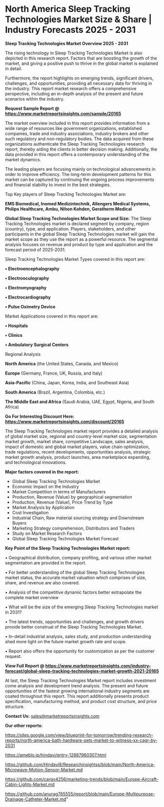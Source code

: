 # North America Sleep Tracking Technologies Market Size & Share | Industry Forecasts 2025 - 2031

<Strong> Sleep Tracking Technologies Market Overview 2025 - 2031</strong>

The rising technology in Sleep Tracking Technologies Market is also depicted in this research report. Factors that are boosting the growth of the market, and giving a positive push to thrive in the global market is explained in detail.

Furthermore, the report highlights on emerging trends, significant drivers, challenges, and opportunities, providing all necessary data for thriving in the industry. This report market research offers a comprehensive perspective, including an in-depth analysis of the present and future scenarios within the industry.

<strong>Request Sample Report @ <a href=https://www.marketreportsinsights.com/sample/20165>https://www.marketreportsinsights.com/sample/20165</a></strong>

The market overview included in this report provides information from a wide range of resources like government organizations, established companies, trade and industry associations, industry brokers and other such regulatory and non-regulatory bodies. The data acquired from these organizations authenticate the Sleep Tracking Technologies research report, thereby aiding the clients in better decision making. Additionally, the data provided in this report offers a contemporary understanding of the market dynamics.

The leading players are focusing mainly on technological advancements in order to improve efficiency. The long-term development patterns for this market can be captured by continuing the ongoing process improvements and financial stability to invest in the best strategies.

Top Key players of Sleep Tracking Technologies Market are:

<strong>EMS Biomedical, Inomed Medizintechnik, Allengers Medical Systems, Philips Healthcare, Ambu, Nihon Kohden, Geratherm Medical</strong>

<strong><b>Global Sleep Tracking Technologies Market Scope and Size:</b></strong>
The Sleep Tracking Technologies market is declared segment by company, region (country), type, and application. Players, stakeholders, and other participants in the global Sleep Tracking Technologies market will gain the market scope as they use the report as a powerful resource. The segmental analysis focuses on revenue and product by type and application and the forecast period of 2025-2031.

Sleep Tracking Technologies Market Types covered in this report are:

<strong>• Electroencephalography

• Electrooculography

• Electromyography

• Electrocardiography

• Pulse Oximetry Device</strong>

Market Applications covered in this report are:

<strong>• Hospitals

• Clinics

• Ambulatory Surgical Centers</strong> 

Regional Analysis

<strong>North America</strong> (the United States, Canada, and Mexico)

<strong>Europe</strong> (Germany, France, UK, Russia, and Italy)

<strong>Asia-Pacific</strong> (China, Japan, Korea, India, and Southeast Asia)

<strong>South America</strong> (Brazil, Argentina, Colombia, etc.)

<strong>The Middle East and Africa</strong> (Saudi Arabia, UAE, Egypt, Nigeria, and South Africa)

<strong>Go For Interesting Discount Here: <a href=https://www.marketreportsinsights.com/discount/20165>https://www.marketreportsinsights.com/discount/20165</a></strong>

The Sleep Tracking Technologies market report provides a detailed analysis of global market size, regional and country-level market size, segmentation market growth, market share, competitive Landscape, sales analysis, impact of domestic and global market players, value chain optimization, trade regulations, recent developments, opportunities analysis, strategic market growth analysis, product launches, area marketplace expanding, and technological innovations.

<strong><b>Major factors covered in the report:</b></strong>
<ul>
  <li>Global Sleep Tracking Technologies Market </li>
  <li>Economic Impact on the Industry</li>
  <li>Market Competition in terms of Manufacturers</li>
  <li>Production, Revenue (Value) by geographical segmentation</li>
  <li>Production, Revenue (Value), Price Trend by Type</li>
  <li>Market Analysis by Application</li>
  <li>Cost Investigation</li>
  <li>Industrial Chain, Raw material sourcing strategy and Downstream Buyers</li>
  <li>Marketing Strategy comprehension, Distributors and Traders</li>
  <li>Study on Market Research Factors</li>
  <li>Global Sleep Tracking Technologies Market Forecast</li>
</ul>

<strong><b>Key Point of the Sleep Tracking Technologies Market report:</b></strong>

• Geographical distribution, company profiling, and various other market segmentation are provided in the report.

• For better understanding of the global Sleep Tracking Technologies market status, the accurate market valuation which comprises of size, share, and revenue are also covered.

• Analysis of the competitive dynamic factors better extrapolate the complete market overview

• What will be the size of the emerging Sleep Tracking Technologies market in 2031?

• The latest trends, opportunities and challenges, and growth drivers provide better construal of the Sleep Tracking Technologies Market.

• In-detail industrial analysis, sales study, and production understanding shed more light on the future market growth rate and scope.

• Report also offers the opportunity for customization as per the customer request.

<strong><b>View Full Report @ <a href=https://www.marketreportsinsights.com/industry-forecast/global-sleep-tracking-technologies-market-growth-2021-20165>https://www.marketreportsinsights.com/industry-forecast/global-sleep-tracking-technologies-market-growth-2021-20165</a></b></strong>


At last, the Sleep Tracking Technologies Market report includes investment come analysis and development trend analysis. The present and future opportunities of the fastest growing international industry segments are coated throughout this report. This report additionally presents product specification, manufacturing method, and product cost structure, and price structure.

<strong>Contact Us:</strong>
sales@marketreportsinsights.com

<strong>Our other reports:</strong>

<a href=https://sites.google.com/view/blueprint-for-tomorrow/trending-research-reports/north-america-bath-hardware-sets-market-to-witness-xx-cagr-by-2031>https://sites.google.com/view/blueprint-for-tomorrow/trending-research-reports/north-america-bath-hardware-sets-market-to-witness-xx-cagr-by-2031</a>

<a href=https://ameblo.jp/hindavi/entry-12887960307.html>https://ameblo.jp/hindavi/entry-12887960307.html</a>

<a href=https://github.com/Hindavi8/Researchinsightss/blob/main/North-America-Microwave-Motion-Sensor-Market.md>https://github.com/Hindavi8/Researchinsightss/blob/main/North-America-Microwave-Motion-Sensor-Market.md</a>

<a href=https://github.com/cargo4256/marketing-trends/blob/main/Europe-Aircraft-Cabin-Lights-Market.md>https://github.com/cargo4256/marketing-trends/blob/main/Europe-Aircraft-Cabin-Lights-Market.md</a>

<a href=https://github.com/anurag765555/report/blob/main/Europe-Multipurpose-Drainage-Catheter-Market.md>https://github.com/anurag765555/report/blob/main/Europe-Multipurpose-Drainage-Catheter-Market.md</a>"
